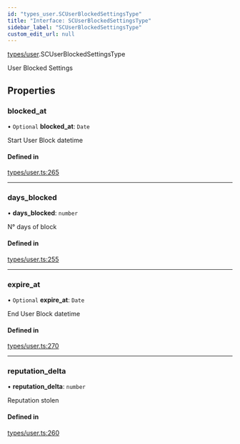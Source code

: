 ```yaml
---
id: "types_user.SCUserBlockedSettingsType"
title: "Interface: SCUserBlockedSettingsType"
sidebar_label: "SCUserBlockedSettingsType"
custom_edit_url: null
---
```


[types/user](../modules/types_user.md).SCUserBlockedSettingsType

User Blocked Settings

## Properties

### blocked\_at

• `Optional` **blocked\_at**: `Date`

Start User Block datetime

#### Defined in

[types/user.ts:265](https://github.com/selfcommunity/community-ui/blob/c7df98e/packages/sc-core/src/types/user.ts#L265)

___

### days\_blocked

• **days\_blocked**: `number`

N° days of block

#### Defined in

[types/user.ts:255](https://github.com/selfcommunity/community-ui/blob/c7df98e/packages/sc-core/src/types/user.ts#L255)

___

### expire\_at

• `Optional` **expire\_at**: `Date`

End User Block datetime

#### Defined in

[types/user.ts:270](https://github.com/selfcommunity/community-ui/blob/c7df98e/packages/sc-core/src/types/user.ts#L270)

___

### reputation\_delta

• **reputation\_delta**: `number`

Reputation stolen

#### Defined in

[types/user.ts:260](https://github.com/selfcommunity/community-ui/blob/c7df98e/packages/sc-core/src/types/user.ts#L260)
